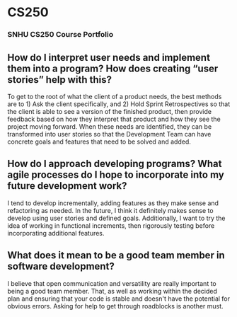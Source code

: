 # CS250
### SNHU CS250 Course Portfolio

## How do I interpret user needs and implement them into a program? How does creating “user stories” help with this?

To get to the root of what the client of a product needs, the best methods are to 1) Ask the client specifically, and 2) Hold Sprint Retrospectives so that the client is able to see a version of the finished product, then provide feedback based on how they interpret that product and how they see the project moving forward. When these needs are identified, they can be transformed into user stories so that the Development Team can have concrete goals and features that need to be solved and added.

## How do I approach developing programs? What agile processes do I hope to incorporate into my future development work?

I tend to develop incrementally, adding features as they make sense and refactoring as needed. In the future, I think it definitely makes sense to develop using user stories and defined goals. Additionally, I want to try the idea of working in functional increments, then rigorously testing before incorporating additional features.

## What does it mean to be a good team member in software development?

I believe that open communication and versatility are really important to being a good team member. That, as well as working within the decided plan and ensuring that your code is stable and doesn't have the potential for obvious errors. Asking for help to get through roadblocks is another must.
